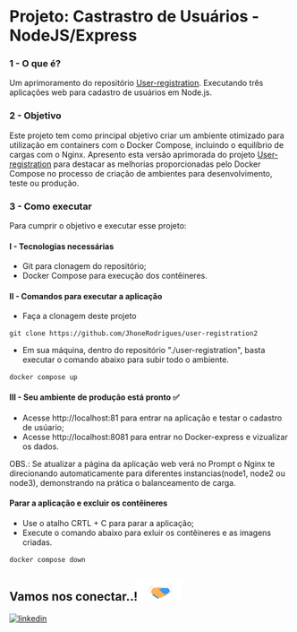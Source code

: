 # Projeto: Castrastro de Usuários - NodeJS/Express
### 1 - O que é?
Um aprimoramento do repositório <a href="https://github.com/JhoneRodrigues/user-registration" target="_blank">User-registration</a>. Executando três aplicações web para cadastro de usuários em Node.js.

### 2 - Objetivo
Este projeto tem como principal objetivo criar um ambiente otimizado para utilização em containers com o Docker Compose, incluindo o equilíbrio de cargas com o Nginx. Apresento esta versão aprimorada do projeto <a href="https://github.com/JhoneRodrigues/user-registration" target="_blank">User-registration</a> para destacar as melhorias proporcionadas pelo Docker Compose no processo de criação de ambientes para desenvolvimento, teste ou produção.

### 3 - Como executar
Para cumprir o objetivo e executar esse projeto:

#### I - Tecnologias necessárias
- Git para clonagem do repositório;
- Docker Compose para execução dos contêineres.

#### II - Comandos para executar a aplicação
- Faça a clonagem deste projeto
```git
git clone https://github.com/JhoneRodrigues/user-registration2
```  
- Em sua máquina, dentro do repositório "./user-registration", basta executar o comando abaixo para subir todo o ambiente.
```docker
docker compose up
```
#### III - Seu ambiente de produção está pronto :white_check_mark:
- Acesse http://localhost:81 para entrar na aplicação e testar o cadastro de usúario;
- Acesse http://localhost:8081 para entrar no Docker-express e vizualizar os dados.
<p> OBS.: Se atualizar a página da aplicação web verá no Prompt o Nginx te direcionando automaticamente para diferentes instancias(node1, node2 ou node3), demonstrando na prática o balanceamento de carga.</p>

#### Parar a aplicação e excluir os contêineres
- Use o atalho CRTL + C para parar a aplicação;
- Execute o comando abaixo para exluir os contêineres e as imagens criadas.
```docker
docker compose down
```

## <b> Vamos nos conectar..!</b><img src="https://github.com/0xAbdulKhalid/0xAbdulKhalid/raw/main/assets/mdImages/handshake.gif" width ="80">
<a href="https://www.linkedin.com/in/jhonerodrigues/" target="_blank">
<img src="https://img.shields.io/badge/linkedin:  jhone rodrigues-%2300acee.svg?color=405DE6&style=for-the-badge&logo=linkedin&logoColor=white" alt=linkedin style="margin-bottom: 5px;"/>
</a>

